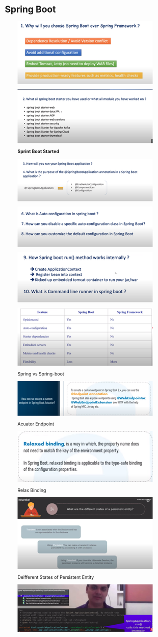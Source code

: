 # Spring Boot&#x20;

<figure><img src="../../.gitbook/assets/image (6).png" alt=""><figcaption></figcaption></figure>

<figure><img src="../../.gitbook/assets/image (3).png" alt=""><figcaption><p><strong>Sprint Boot Started</strong></p></figcaption></figure>

<figure><img src="../../.gitbook/assets/image (7).png" alt=""><figcaption></figcaption></figure>

<figure><img src="../../.gitbook/assets/image (8).png" alt=""><figcaption></figcaption></figure>

<figure><img src="../../.gitbook/assets/image (9).png" alt=""><figcaption></figcaption></figure>

<figure><img src="../../.gitbook/assets/ksnip_20231112-002523.png" alt=""><figcaption><p>Spring vs Spring-boot</p></figcaption></figure>

<figure><img src="../../.gitbook/assets/image (1).png" alt=""><figcaption><p>Acuator Endpoint</p></figcaption></figure>

<figure><img src="../../.gitbook/assets/image (1) (1).png" alt=""><figcaption><p>Relax Binding</p></figcaption></figure>

<figure><img src="../../.gitbook/assets/ksnip_20231111-124647.png" alt=""><figcaption><p>Deifferent States of Persistent Entity</p></figcaption></figure>

<figure><img src="../../.gitbook/assets/ksnip_20231125-020418.png" alt=""><figcaption></figcaption></figure>
